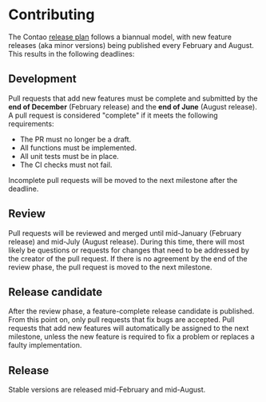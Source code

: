 # Contributing

The Contao [release plan][1] follows a biannual model, with new feature releases (aka minor versions) being published
every February and August. This results in the following deadlines:

## Development

Pull requests that add new features must be complete and submitted by the **end of December** (February release) and the
**end of June** (August release). A pull request is considered "complete" if it meets the following requirements:

 * The PR must no longer be a draft.
 * All functions must be implemented.
 * All unit tests must be in place.
 * The CI checks must not fail.

Incomplete pull requests will be moved to the next milestone after the deadline.

## Review

Pull requests will be reviewed and merged until mid-January (February release) and mid-July (August release). During
this time, there will most likely be questions or requests for changes that need to be addressed by the creator of the
pull request. If there is no agreement by the end of the review phase, the pull request is moved to the next milestone.

## Release candidate

After the review phase, a feature-complete release candidate is published. From this point on, only pull requests that
fix bugs are accepted. Pull requests that add new features will automatically be assigned to the next milestone, unless
the new feature is required to fix a problem or replaces a faulty implementation.

## Release

Stable versions are released mid-February and mid-August.

[1]: https://contao.org/en/release-plan
